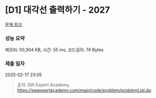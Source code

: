 # [D1] 대각선 출력하기 - 2027 

[문제 링크](https://swexpertacademy.com/main/code/problem/problemDetail.do?contestProbId=AV5QFuZ6As0DFAUq) 

### 성능 요약

메모리: 50,304 KB, 시간: 55 ms, 코드길이: 74 Bytes

### 제출 일자

2025-02-17 23:05



> 출처: SW Expert Academy, https://swexpertacademy.com/main/code/problem/problemList.do